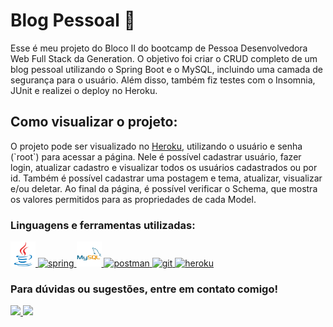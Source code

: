 <h1>Blog Pessoal 📝</h1>
Esse é meu projeto do Bloco II do bootcamp de Pessoa Desenvolvedora Web Full Stack da Generation. O objetivo foi criar o CRUD completo de um blog pessoal utilizando o Spring Boot e o MySQL, incluindo uma camada de segurança para o usuário. Além disso, também fiz testes com o Insomnia, JUnit e realizei o deploy no Heroku.

<h2>Como visualizar o projeto:</h2>
O projeto pode ser visualizado no <a href="https://bpamdfd.herokuapp.com/swagger-ui/index.html#/">Heroku</a>, utilizando o usuário e senha (`root`) para acessar a página. Nele é possível cadastrar usuário, fazer login, atualizar cadastro e visualizar todos os usuários cadastrados ou por id. Também é possível cadastrar uma postagem e tema, atualizar, visualizar e/ou deletar. Ao final da página, é possível verificar o Schema, que mostra os valores permitidos para as propriedades de cada Model.

<h3 align="left">Linguagens e ferramentas utilizadas:</h3>
<p align="left"> <a href="https://www.java.com" target="_blank" rel="noreferrer"> <img src="https://raw.githubusercontent.com/devicons/devicon/master/icons/java/java-original.svg" alt="java" width="40" height="40"/> </a>
<a href="https://spring.io/" target="_blank" rel="noreferrer"> <img src="https://www.vectorlogo.zone/logos/springio/springio-icon.svg" alt="spring" width="40" height="40"/> </a>
<a href="https://www.mysql.com/" target="_blank" rel="noreferrer"> <img src="https://raw.githubusercontent.com/devicons/devicon/master/icons/mysql/mysql-original-wordmark.svg" alt="mysql" width="40" height="40"/> </a>
<a href="https://postman.com" target="_blank" rel="noreferrer"> <img src="https://www.vectorlogo.zone/logos/getpostman/getpostman-icon.svg" alt="postman" width="40" height="40"/> </a>
<a href="https://git-scm.com/" target="_blank" rel="noreferrer"> <img src="https://www.vectorlogo.zone/logos/git-scm/git-scm-icon.svg" alt="git" width="40" height="40"/> </a>
<a href="https://heroku.com" target="_blank" rel="noreferrer"> <img src="https://www.vectorlogo.zone/logos/heroku/heroku-icon.svg" alt="heroku" width="40" height="40"/> </a> </p>

<h3 align="left">Para dúvidas ou sugestões, entre em contato comigo!</h3>
<div>
  <a href="https://www.linkedin.com/in/amdfd/" target="_blank"><img src="https://img.shields.io/badge/LinkedIn-0077B5?style=for-the-badge&logo=linkedin&logoColor=white" target="_blank">
  <a href="mailto:amdfd@outlook.com" target="_blank"><img src="https://img.shields.io/badge/Microsoft_Outlook-0078D4?style=for-the-badge&logo=microsoft-outlook&logoColor=white" target="_blank">
</div>




